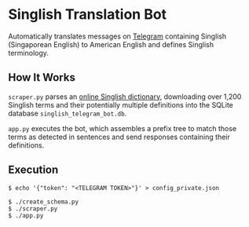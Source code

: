 # Singlish Translation Bot

Automatically translates messages on [Telegram](https://telegram.org/) containing Singlish
(Singaporean English) to American English and defines Singlish terminology.

## How It Works

`scraper.py` parses an [online Singlish dictionary](http://www.mysmu.edu/faculty/jacklee),
downloading over 1,200 Singlish terms and their potentially multiple definitions into the SQLite
database `singlish_telegram_bot.db`.

`app.py` executes the bot, which assembles a prefix tree to match those terms as detected in
sentences and send responses containing their definitions.

## Execution

```
$ echo '{"token": "<TELEGRAM TOKEN>"}' > config_private.json

$ ./create_schema.py
$ ./scraper.py
$ ./app.py
```
